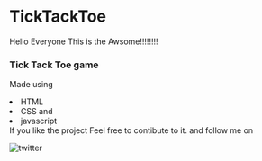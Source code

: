 # TickTackToe
Hello Everyone 
This is the Awsome!!!!!!!!<h3>Tick Tack Toe game </h3> 
Made using<br>
<li>HTML<br>
<li>CSS and<br>
<li>javascript<br>
If you like the project 
Feel free to contibute to it.
and follow me on <br>
  
![twitter](https://user-images.githubusercontent.com/96807471/178783013-55096852-81f1-409b-abb3-0e405ad601d0.jpeg)
